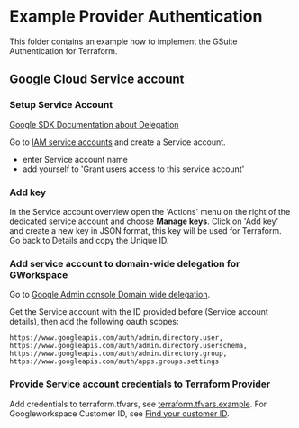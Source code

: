 # Example Provider Authentication

This folder contains an example how to implement the GSuite Authentication for Terraform.

## Google Cloud Service account

### Setup Service Account

[Google SDK Documentation about Delegation](https://developers.google.com/admin-sdk/directory/v1/guides/delegation)

Go to [IAM service accounts](https://console.developers.google.com/iam-admin/serviceaccounts) and create a Service account.

- enter Service account name
- add yourself to 'Grant users access to this service account'

### Add key

In the Service account overview open the 'Actions' menu on the right of the dedicated service account and choose **Manage keys**. Click on 'Add key' and create a new key in JSON format, this key will be used for Terraform.
Go back to Details and copy the Unique ID.

### Add service account to domain-wide delegation for GWorkspace

Go to [Google Admin console Domain wide delegation](https://admin.google.com/ac/owl/domainwidedelegation).

Get the Service account with the ID provided before (Service account details), then add the following oauth scopes:

```console
https://www.googleapis.com/auth/admin.directory.user,
https://www.googleapis.com/auth/admin.directory.userschema,
https://www.googleapis.com/auth/admin.directory.group,
https://www.googleapis.com/auth/apps.groups.settings
```

### Provide Service account credentials to Terraform Provider

Add credentials to terraform.tfvars, see [terraform.tfvars.example](terraform.tfvars.example).
For Googleworkspace Customer ID, see [Find your customer ID](https://support.google.com/a/answer/10070793?hl=en).
